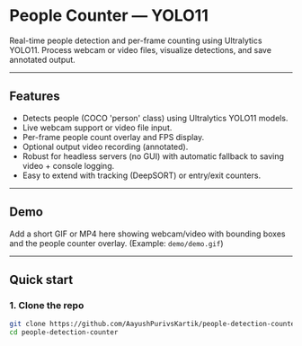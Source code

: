 # People Counter — YOLO11
Real-time people detection and per-frame counting using Ultralytics YOLO11. Process webcam or video files, visualize detections, and save annotated output.

---

## Features
- Detects people (COCO 'person' class) using Ultralytics YOLO11 models.
- Live webcam support or video file input.
- Per-frame people count overlay and FPS display.
- Optional output video recording (annotated).
- Robust for headless servers (no GUI) with automatic fallback to saving video + console logging.
- Easy to extend with tracking (DeepSORT) or entry/exit counters.

---

## Demo
Add a short GIF or MP4 here showing webcam/video with bounding boxes and the people counter overlay. (Example: `demo/demo.gif`)

---

## Quick start

### 1. Clone the repo
```bash
git clone https://github.com/AayushPurivsKartik/people-detection-counter.git
cd people-detection-counter
